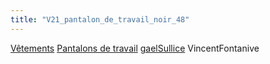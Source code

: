 ```yaml
---
title: "V21_pantalon_de_travail_noir_48"
---
```


[Vêtements](notes/equipements/L_Vetements.md) [Pantalons de travail](notes/equipements/vetements/V_PantalonsDeTravail.md) [gaelSullice](notes/equipements/utilisateurs/gaelSullice.md)
VincentFontanive
